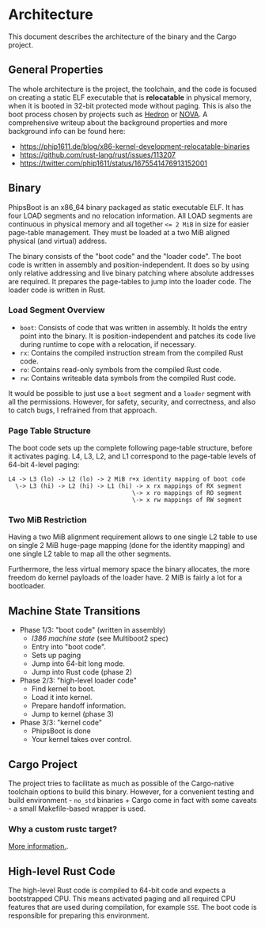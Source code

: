 # Architecture

This document describes the architecture of the binary and the Cargo project.

## General Properties

The whole architecture is the project, the toolchain, and the code is focused
on creating a static ELF executable that is **relocatable** in physical memory,
when it is booted in 32-bit protected mode without paging. This is also the boot
process chosen by projects such as
[Hedron](https://github.com/cyberus-technology/hedron) or
[NOVA](https://hypervisor.org/). A comprehensive writeup about the background
properties and more background info can be found here:
- <https://phip1611.de/blog/x86-kernel-development-relocatable-binaries>
- <https://github.com/rust-lang/rust/issues/113207>
- <https://twitter.com/phip1611/status/1675541476913152001>

## Binary

PhipsBoot is an x86_64 binary packaged as static executable ELF. It has four
LOAD segments and no relocation information. All LOAD segments are continuous in
physical memory and all together `<= 2 MiB` in size for easier page-table
management. They must be loaded at a two MiB aligned physical (and virtual)
address.

The binary consists of the "boot code" and the "loader code". The boot code
is written in assembly and position-independent. It does so by using only
relative addressing and live binary patching where absolute addresses are
required. It prepares the page-tables to jump into the loader code. The loader
code is written in Rust.

### Load Segment Overview

- `boot`: Consists of code that was written in assembly. It holds the entry
  point into the binary. It is position-independent and patches its code live
  during runtime to cope with a relocation, if necessary.
- `rx`: Contains the compiled instruction stream from the compiled Rust code.
- `ro`: Contains read-only symbols from the compiled Rust code.
- `rw`: Contains writeable data symbols from the compiled Rust code.

It would be possible to just use a `boot` segment and a `loader` segment with
all the permissions. However, for safety, security, and correctness, and also
to catch bugs, I refrained from that approach.

### Page Table Structure

The boot code sets up the complete following page-table structure, before it
activates paging. L4, L3, L2, and L1 correspond to the page-table levels of
64-bit 4-level paging:

```
L4 -> L3 (lo) -> L2 (lo) -> 2 MiB r+x identity mapping of boot code
  \-> L3 (hi) -> L2 (hi) -> L1 (hi) -> x rx mappings of RX segment
                                   \-> x ro mappings of RO segment
                                   \-> x rw mappings of RW segment
```

### Two MiB Restriction

Having a two MiB alignment requirement allows to one single L2 table to use on
single 2 MiB huge-page mapping (done for the identity mapping) and one single
L2 table to map all the other segments.

Furthermore, the less virtual memory space the binary allocates, the more
freedom do kernel payloads of the loader have. 2 MiB is fairly a lot for a
bootloader.

## Machine State Transitions

- Phase 1/3: "boot code" (written in assembly)
    - _I386 machine state_ (see Multiboot2 spec)
    - Entry into "boot code".
    - Sets up paging
    - Jump into 64-bit long mode.
    - Jump into Rust code (phase 2)
- Phase 2/3: "high-level loader code"
    - Find kernel to boot.
    - Load it into kernel.
    - Prepare handoff information.
    - Jump to kernel (phase 3)
- Phase 3/3: "kernel code"
    - PhipsBoot is done
    - Your kernel takes over control.

## Cargo Project

The project tries to facilitate as much as possible of the Cargo-native
toolchain options to build this binary. However, for a convenient testing and
build environment - `no_std` binaries + Cargo come in fact with some caveats -
a small Makefile-based wrapper is used.

### Why a custom rustc target?

[More information.](bin/x86_64-unknown-none-static.json.README.md).

## High-level Rust Code

The high-level Rust code is compiled to 64-bit code and expects a bootstrapped
CPU. This means activated paging and all required CPU features that are
used during compilation, for example `SSE`. The boot code is responsible for
preparing this environment.
